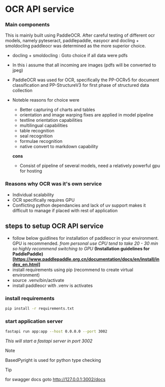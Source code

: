 # OCR API service
### Main components
This is mainly built using PaddleOCR. After careful testing of different ocr models, namely pyteseract, paddlepaddle, easyocr and docling + smoldocling paddleocr was determined as the more superior choice. 

- docling + smoldocling : Goto choice if all data were pdfs
- In this i assume that all incoming are images (pdfs will be converted to jpeg)
- PaddleOCR was used for OCR, specifically the PP-OCRv5 for document classification and PP-StructureV3 for first phase of structured data collection
- Noteble reasons for choice were
    - Better capturing of charts and tables
    - orientation and image warping fixes are applied in model pipeline
    - textline orientation capabilities
    - multilingual capabilities
    - table recognition
    - seal recognition
    - formulae recognition
    - native convert to markdown capability
    
    **cons**
    - Consist of pipeline of several models, need a relatively powerful gpu for hosting

### Reasons why OCR was it's own service
- Individual scalability
- OCR specifically requires GPU
- Conflicting python dependancies and lack of uv support makes it difficult to manage if placed with rest of application


## steps to setup OCR API service
- follow below guidlines for installation of paddleocr in your environment. GPU is recommended.
*from personal use CPU tend to take 20 - 30 min so highly recommend switching to GPU*
**(Installation guidelines for PaddlePaddle)[https://www.paddlepaddle.org.cn/documentation/docs/en/install/index_en.html]** 
- install requirements using pip (recommend to create virtual environment)
- source .venv/bin/activate 
- install paddleocr with .venv is activates 

### install requirements
```bash
pip install -r requirements.txt
```

### start application server
```bash
fastapi run app:app --host 0.0.0.0 --port 3002
```
*This will start a fastapi server in port 3002*

> [!NOTE]
> BasedPyright is used for python type checking 

> [!TIP]
> for swagger docs goto http://127.0.0.1:3002/docs 